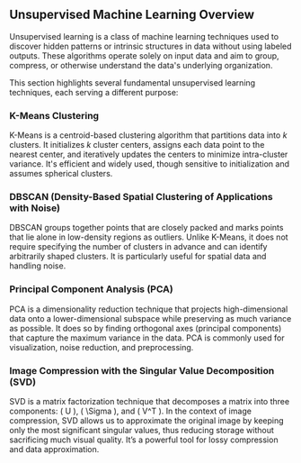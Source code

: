 ## Unsupervised Machine Learning Overview

Unsupervised learning is a class of machine learning techniques used to discover hidden patterns or intrinsic structures in data without using labeled outputs. These algorithms operate solely on input data and aim to group, compress, or otherwise understand the data's underlying organization.

This section highlights several fundamental unsupervised learning techniques, each serving a different purpose:

### K-Means Clustering
K-Means is a centroid-based clustering algorithm that partitions data into *k* clusters. It initializes *k* cluster centers, assigns each data point to the nearest center, and iteratively updates the centers to minimize intra-cluster variance. It's efficient and widely used, though sensitive to initialization and assumes spherical clusters.

### DBSCAN (Density-Based Spatial Clustering of Applications with Noise)
DBSCAN groups together points that are closely packed and marks points that lie alone in low-density regions as outliers. Unlike K-Means, it does not require specifying the number of clusters in advance and can identify arbitrarily shaped clusters. It is particularly useful for spatial data and handling noise.

### Principal Component Analysis (PCA)
PCA is a dimensionality reduction technique that projects high-dimensional data onto a lower-dimensional subspace while preserving as much variance as possible. It does so by finding orthogonal axes (principal components) that capture the maximum variance in the data. PCA is commonly used for visualization, noise reduction, and preprocessing.

### Image Compression with the Singular Value Decomposition (SVD)
SVD is a matrix factorization technique that decomposes a matrix into three components: \( U \), \( \Sigma \), and \( V^T \). In the context of image compression, SVD allows us to approximate the original image by keeping only the most significant singular values, thus reducing storage without sacrificing much visual quality. It’s a powerful tool for lossy compression and data approximation.